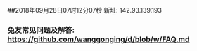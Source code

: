 ##2018年09月28日07时12分07秒 新址: 142.93.139.193
### 兔友常见问题及解答: https://github.com/wanggonging/d/blob/w/FAQ.md
